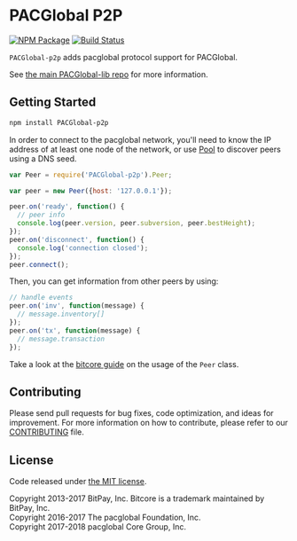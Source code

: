 PACGlobal P2P
=======

[![NPM Package](https://img.shields.io/npm/v/PACGlobal-p2p.svg?style=flat-square)](https://www.npmjs.org/package/PACGlobal-p2p)
[![Build Status](https://img.shields.io/travis/com/koentjeappel/PACGlobal-p2p.svg?branch=master&style=flat-square)](https://travis-ci.com/koentjeappel/PACGlobal-p2p)

`PACGlobal-p2p` adds pacglobal protocol support for PACGlobal.

See [the main PACGlobal-lib repo](https://github.com/koentjeappel/PACGlobal-lib) for more information.

## Getting Started

```sh
npm install PACGlobal-p2p
```
In order to connect to the pacglobal network, you'll need to know the IP address of at least one node of the network, or use [Pool](/docs/pool.md) to discover peers using a DNS seed.

```javascript
var Peer = require('PACGlobal-p2p').Peer;

var peer = new Peer({host: '127.0.0.1'});

peer.on('ready', function() {
  // peer info
  console.log(peer.version, peer.subversion, peer.bestHeight);
});
peer.on('disconnect', function() {
  console.log('connection closed');
});
peer.connect();
```

Then, you can get information from other peers by using:

```javascript
// handle events
peer.on('inv', function(message) {
  // message.inventory[]
});
peer.on('tx', function(message) {
  // message.transaction
});
```

Take a look at the [bitcore guide](http://bitcore.io/guide/peer.html) on the usage of the `Peer` class.

## Contributing

Please send pull requests for bug fixes, code optimization, and ideas for improvement. For more information on how to contribute, please refer to our [CONTRIBUTING](https://github.com/koentjeappel/PACGlobal-p2p/blob/master/CONTRIBUTING.md) file.

## License

Code released under [the MIT license](https://github.com/koentjeappel/PACGlobal/blob/master/LICENSE).

Copyright 2013-2017 BitPay, Inc. Bitcore is a trademark maintained by BitPay, Inc.  
Copyright 2016-2017 The pacglobal Foundation, Inc.  
Copyright 2017-2018 pacglobal Core Group, Inc.  
